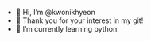 - 👋 Hi, I’m @kwonikhyeon
- 👀 Thank you for your interest in my git!
- 🌱 I’m currently learning python.

<!---
kwonikhyeon/kwonikhyeon is a ✨ special ✨ repository because its `README.md` (this file) appears on your GitHub profile.
You can click the Preview link to take a look at your changes.
--->
